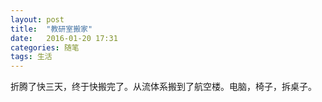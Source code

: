 ```yaml
---
layout: post
title:  "教研室搬家"
date:   2016-01-20 17:31
categories: 随笔
tags: 生活 
---
```


折腾了快三天，终于快搬完了。从流体系搬到了航空楼。电脑，椅子，拆桌子。